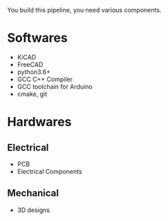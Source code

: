 You build this pipeline, you need various components.

# Softwares

- KiCAD
- FreeCAD
- python3.6+
- GCC C++ Compiler
- GCC toolchain for Arduino
- cmake, git


# Hardwares

## Electrical

- PCB
- Electrical Components

## Mechanical

- 3D designs
